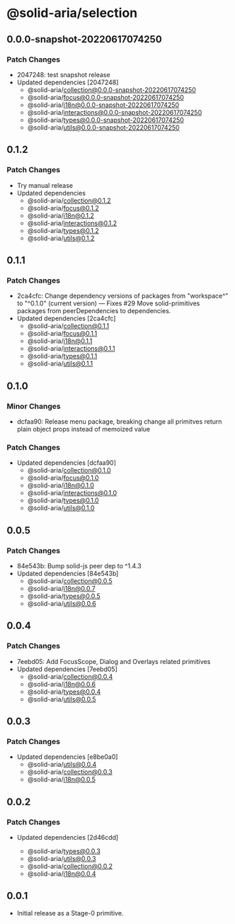 # @solid-aria/selection

## 0.0.0-snapshot-20220617074250

### Patch Changes

- 2047248: test snapshot release
- Updated dependencies [2047248]
  - @solid-aria/collection@0.0.0-snapshot-20220617074250
  - @solid-aria/focus@0.0.0-snapshot-20220617074250
  - @solid-aria/i18n@0.0.0-snapshot-20220617074250
  - @solid-aria/interactions@0.0.0-snapshot-20220617074250
  - @solid-aria/types@0.0.0-snapshot-20220617074250
  - @solid-aria/utils@0.0.0-snapshot-20220617074250

## 0.1.2

### Patch Changes

- Try manual release
- Updated dependencies
  - @solid-aria/collection@0.1.2
  - @solid-aria/focus@0.1.2
  - @solid-aria/i18n@0.1.2
  - @solid-aria/interactions@0.1.2
  - @solid-aria/types@0.1.2
  - @solid-aria/utils@0.1.2

## 0.1.1

### Patch Changes

- 2ca4cfc: Change dependency versions of packages from "workspace^" to "^0.1.0" (current version) — Fixes #29
  Move solid-primitives packages from peerDependencies to dependencies.
- Updated dependencies [2ca4cfc]
  - @solid-aria/collection@0.1.1
  - @solid-aria/focus@0.1.1
  - @solid-aria/i18n@0.1.1
  - @solid-aria/interactions@0.1.1
  - @solid-aria/types@0.1.1
  - @solid-aria/utils@0.1.1

## 0.1.0

### Minor Changes

- dcfaa90: Release menu package, breaking change all primitves return plain object props instead of memoized value

### Patch Changes

- Updated dependencies [dcfaa90]
  - @solid-aria/collection@0.1.0
  - @solid-aria/focus@0.1.0
  - @solid-aria/i18n@0.1.0
  - @solid-aria/interactions@0.1.0
  - @solid-aria/types@0.1.0
  - @solid-aria/utils@0.1.0

## 0.0.5

### Patch Changes

- 84e543b: Bump solid-js peer dep to ^1.4.3
- Updated dependencies [84e543b]
  - @solid-aria/collection@0.0.5
  - @solid-aria/i18n@0.0.7
  - @solid-aria/types@0.0.5
  - @solid-aria/utils@0.0.6

## 0.0.4

### Patch Changes

- 7eebd05: Add FocusScope, Dialog and Overlays related primitives
- Updated dependencies [7eebd05]
  - @solid-aria/collection@0.0.4
  - @solid-aria/i18n@0.0.6
  - @solid-aria/types@0.0.4
  - @solid-aria/utils@0.0.5

## 0.0.3

### Patch Changes

- Updated dependencies [e8be0a0]
  - @solid-aria/utils@0.0.4
  - @solid-aria/collection@0.0.3
  - @solid-aria/i18n@0.0.5

## 0.0.2

### Patch Changes

- Updated dependencies [2d46cdd]

  - @solid-aria/types@0.0.3
  - @solid-aria/utils@0.0.3
  - @solid-aria/collection@0.0.2
  - @solid-aria/i18n@0.0.4

## 0.0.1

- Initial release as a Stage-0 primitive.
